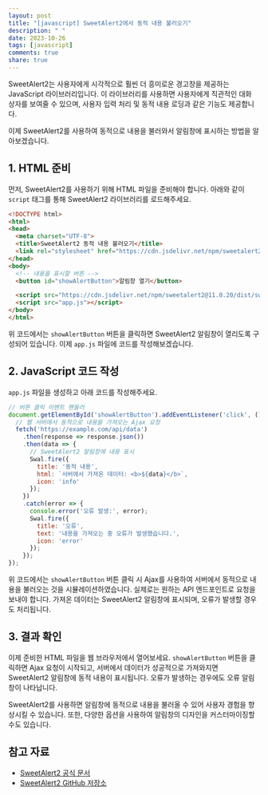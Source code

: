 ```yaml
---
layout: post
title: "[javascript] SweetAlert2에서 동적 내용 불러오기"
description: " "
date: 2023-10-26
tags: [javascript]
comments: true
share: true
---
```


SweetAlert2는 사용자에게 시각적으로 훨씬 더 흥미로운 경고창을 제공하는 JavaScript 라이브러리입니다. 이 라이브러리를 사용하면 사용자에게 직관적인 대화 상자를 보여줄 수 있으며, 사용자 입력 처리 및 동적 내용 로딩과 같은 기능도 제공합니다.

이제 SweetAlert2를 사용하여 동적으로 내용을 불러와서 알림창에 표시하는 방법을 알아보겠습니다.

## 1. HTML 준비

먼저, SweetAlert2를 사용하기 위해 HTML 파일을 준비해야 합니다. 아래와 같이 `script` 태그를 통해 SweetAlert2 라이브러리를 로드해주세요.

```html
<!DOCTYPE html>
<html>
<head>
  <meta charset="UTF-8">
  <title>SweetAlert2 동적 내용 불러오기</title>
  <link rel="stylesheet" href="https://cdn.jsdelivr.net/npm/sweetalert2@11.0.20/dist/sweetalert2.min.css">
</head>
<body>
  <!-- 내용을 표시할 버튼 -->
  <button id="showAlertButton">알림창 열기</button>

  <script src="https://cdn.jsdelivr.net/npm/sweetalert2@11.0.20/dist/sweetalert2.min.js"></script>
  <script src="app.js"></script>
</body>
</html>
```

위 코드에서는 `showAlertButton` 버튼을 클릭하면 SweetAlert2 알림창이 열리도록 구성되어 있습니다. 이제 `app.js` 파일에 코드를 작성해보겠습니다.

## 2. JavaScript 코드 작성

`app.js` 파일을 생성하고 아래 코드를 작성해주세요.

```javascript
// 버튼 클릭 이벤트 핸들러
document.getElementById('showAlertButton').addEventListener('click', () => {
  // 웹 서버에서 동적으로 내용을 가져오는 Ajax 요청
  fetch('https://example.com/api/data')
    .then(response => response.json())
    .then(data => {
      // SweetAlert2 알림창에 내용 표시
      Swal.fire({
        title: '동적 내용',
        html: `서버에서 가져온 데이터: <b>${data}</b>`,
        icon: 'info'
      });
    })
    .catch(error => {
      console.error('오류 발생:', error);
      Swal.fire({
        title: '오류',
        text: '내용을 가져오는 중 오류가 발생했습니다.',
        icon: 'error'
      });
    });
});
```

위 코드에서는 `showAlertButton` 버튼 클릭 시 Ajax를 사용하여 서버에서 동적으로 내용을 불러오는 것을 시뮬레이션하였습니다. 실제로는 원하는 API 엔드포인트로 요청을 보내야 합니다. 가져온 데이터는 SweetAlert2 알림창에 표시되며, 오류가 발생할 경우도 처리됩니다.

## 3. 결과 확인

이제 준비한 HTML 파일을 웹 브라우저에서 열어보세요. `showAlertButton` 버튼을 클릭하면 Ajax 요청이 시작되고, 서버에서 데이터가 성공적으로 가져와지면 SweetAlert2 알림창에 동적 내용이 표시됩니다. 오류가 발생하는 경우에도 오류 알림창이 나타납니다.

SweetAlert2를 사용하면 알림창에 동적으로 내용을 불러올 수 있어 사용자 경험을 향상시킬 수 있습니다. 또한, 다양한 옵션을 사용하여 알림창의 디자인을 커스터마이징할 수도 있습니다.

## 참고 자료

- [SweetAlert2 공식 문서](https://sweetalert2.github.io/)
- [SweetAlert2 GitHub 저장소](https://github.com/sweetalert2/sweetalert2)